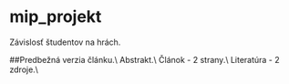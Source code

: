 # mip_projekt
Závislosť študentov na hrách.

##Predbežná verzia článku.\\
Abstrakt.\\
Článok - 2 strany.\\
Literatúra - 2 zdroje.\\
